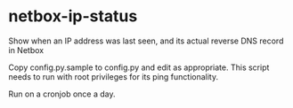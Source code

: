 # netbox-ip-status
Show when an IP address was last seen, and its actual reverse DNS record in Netbox

Copy config.py.sample to config.py and edit as appropriate.
This script needs to run with root privileges for its ping functionality.

Run on a cronjob once a day.
